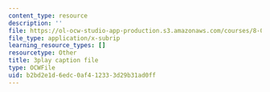 ```yaml
---
content_type: resource
description: ''
file: https://ol-ocw-studio-app-production.s3.amazonaws.com/courses/8-01sc-classical-mechanics-fall-2016/b2bd2e1d6edc0af412333d29b31ad0ff_rCP_-Wuikwo.srt
file_type: application/x-subrip
learning_resource_types: []
resourcetype: Other
title: 3play caption file
type: OCWFile
uid: b2bd2e1d-6edc-0af4-1233-3d29b31ad0ff
---
```

